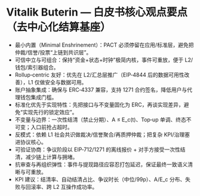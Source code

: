 # Vitalik Buterin — 白皮书核心观点要点（去中心化结算基座）

- 最小内置（Minimal Enshrinement）：PACT 必须停留在应用/标准层，避免把仲裁/信誉/投票“上链到共识层”。
- 可信中立与可组合：保持“资金+状态+时钟”极简内核，事件可重放，便于 L2/钱包/索引器组合。
- Rollup‑centric 友好：优先在 L2/汇总层推广（EIP‑4844 后的数据可用性改善），L1 仅做安全与数据可用。
- 账户抽象集成：确保与 ERC‑4337 兼容，支持 1271 合约签名，降低用户与代理钱包集成门槛。
- 标准化优先于实现特性：先把接口与不变量固化为 ERC，再谈实现差异，避免“实现先行的锁定效应”。
- 不变量与边界：一次性结清（禁止分期）、A ≤ E_c(t)、Top‑up 单调、终态不可变；入口前抢占超时。
- 反模式：依赖 L1 社会共识做裁决/信誉聚合/再质押仲裁；把复杂 KPI/治理塞进协议核心。
- 可验证协商：争议阶段以 EIP‑712/1271 的离线报价 + 对手方接受一次性结清，减少链上计算与拥堵。
- 抗审查与再组织弹性：事件与提现路径应容忍打包延迟，保证最终一致语义清晰与可重放。
- KPI 建议：结清率、自动结清占比、争议时长（中位/99p）、A/E_c 分布、失败与回滚率、跨 L2 互操作成功率。

